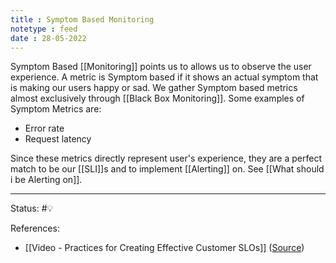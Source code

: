 ```yaml
---
title : Symptom Based Monitoring
notetype : feed
date : 28-05-2022
---
```


Symptom Based [[Monitoring]] points us to allows us to observe the user experience. A metric is Symptom based if it shows an actual symptom that is making our users happy or sad. We gather Symptom based metrics almost exclusively through [[Black Box Monitoring]]. Some examples of Symptom Metrics are:
- Error rate
- Request latency

Since these metrics directly represent user's experience, they are a perfect match to be our [[SLI]]s and to implement [[Alerting]] on. See [[What should i be Alerting on]].





-----

Status: #💡 

References:
- [[Video - Practices for Creating Effective Customer SLOs]] ([Source](https://www.infoq.com/presentations/slo-pitfalls-2019/))